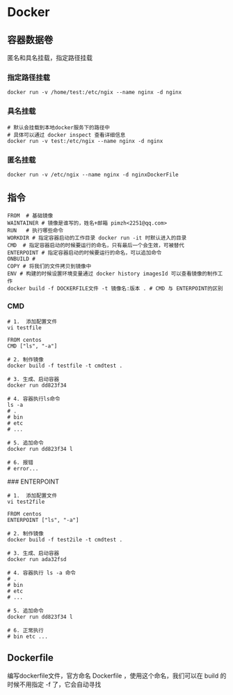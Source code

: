 # Docker

## 容器数据卷
匿名和具名挂载，指定路径挂载
### 指定路径挂载
```shell
docker run -v /home/test:/etc/ngix --name nginx -d nginx
```
### 具名挂载
```shell
# 默认会挂载到本地docker服务下的路径中
# 具体可以通过 docker inspect 查看详细信息
docker run -v test:/etc/ngix --name nginx -d nginx
```
### 匿名挂载
```shell
docker run -v /etc/ngix --name nginx -d nginxDockerFile
```

## 指令
```shell
FROM  # 基础镜像
WAINTAINER # 镜像是谁写的，姓名+邮箱 pimzh<2251@qq.com>
RUN   # 执行哪些命令
WORKDIR # 指定容器启动的工作目录 docker run -it 时默认进入的目录
CMD  # 指定容器启动的时候要运行的命名，只有最后一个会生效，可被替代
ENTERPOINT # 指定容器启动的时候要运行的命名，可以追加命令
ONBUILD # 
COPY # 将我们的文件拷贝到镜像中
ENV # 构建的时候设置环境变量通过 docker history imagesId 可以查看镜像的制作工作
docker build -f DOCKERFILE文件 -t 镜像名:版本 . # CMD 与 ENTERPOINT的区别
```
### CMD
```shell
# 1.  添加配置文件
vi testfile
​
FROM centos
CMD ["ls", "-a"]
​
# 2. 制作镜像
docker build -f testfile -t cmdtest .

# 3. 生成、启动容器
docker run dd823f34

# 4. 容器执行ls命令
ls -a
# .
# bin
# etc
# ...

# 5. 追加命令
docker run dd823f34 l

# 6. 报错
# error...
```

##​# ENTERPOINT

```shell
# 1.  添加配置文件
vi test2file
​
FROM centos
ENTERPOINT ["ls", "-a"]

# 2. 制作镜像
docker build -f test2ile -t cmdtest .

# 3. 生成、启动容器
docker run ada32fsd

# 4. 容器执行 ls -a 命令
# .
# bin
# etc
# ...

# 5. 追加命令
docker run dd823f34 l

# 6. 正常执行
# bin etc ...
```

## Dockerfile
编写dockerfile文件，官方命名 Dockerfile ，使用这个命名，我们可以在 build 的时候不用指定 -f 了，它会自动寻找